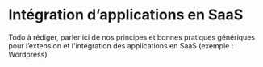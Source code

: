

# Intégration d’applications en SaaS

Todo à rédiger, parler ici de nos principes et bonnes pratiques génériques pour l’extension et l'intégration des applications en SaaS (exemple : Wordpress)
